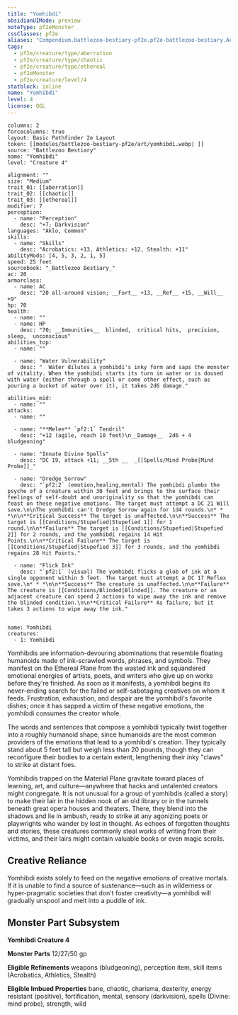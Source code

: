 ```yaml
---
title: "Yomhibdi"
obsidianUIMode: preview
noteType: pf2eMonster
cssClasses: pf2e
aliases: "Compendium.battlezoo-bestiary-pf2e.pf2e-battlezoo-bestiary.Actor.AXysDBHGcCKSvPbV" 
tags:
  - pf2e/creature/type/aberration
  - pf2e/creature/type/chaotic
  - pf2e/creature/type/ethereal
  - pf2eMonster
  - pf2e/creature/level/4
statblock: inline
name: "Yomhibdi"
level: 4
license: OGL
---
```


```statblock
columns: 2
forcecolumns: true
layout: Basic Pathfinder 2e Layout
token: [[modules/battlezoo-bestiary-pf2e/art/yomhibdi.webp| ]]
source: "Battlezoo Bestiary"
name: "Yomhibdi"
level: "Creature 4"

alignment: ""
size: "Medium"
trait_01: [[aberration]]
trait_02: [[chaotic]]
trait_03: [[ethereal]]
modifier: 7
perception:
  - name: "Perception"
    desc: "+7; Darkvision"
languages: "Aklo, Common"
skills:
  - name: "Skills"
    desc: "Acrobatics: +13, Athletics: +12, Stealth: +11"
abilityMods: [4, 5, 3, 2, 1, 5]
speed: 25 feet
sourcebook: "_Battlezoo Bestiary_"
ac: 20
armorclass:
  - name: AC
    desc: "20 all-around vision; __Fort__ +13, __Ref__ +15, __Will__ +9"
hp: 70
health:
  - name: ""
  - name: HP
    desc: "70; __Immunities__  blinded,  critical hits,  precision,  sleep,  unconscious"
abilities_top:
  - name: ""

  - name: "Water Vulnerability"
    desc: "  Water dilutes a yomhibdi's inky form and saps the monster of vitality. When the yomhibdi starts its turn in water or is doused with water (either through a spell or some other effect, such as pouring a bucket of water over it), it takes 2d6 damage."

abilities_mid:
  - name: ""
attacks:
  - name: ""

  - name: "**Melee** `pf2:1` Tendril"
    desc: "+12 (agile, reach 10 feet)\n__Damage__  2d6 + 4 bludgeoning"

  - name: "Innate Divine Spells"
    desc: "DC 19, attack +11; __5th __  _[[Spells/Mind Probe|Mind Probe]]_"

  - name: "Dredge Sorrow"
    desc: "`pf2:2` (emotion,healing,mental) The yomhibdi plumbs the psyche of a creature within 30 feet and brings to the surface their feelings of self-doubt and unoriginality so that the yomhibdi can feast on these negative emotions. The target must attempt a DC 21 Will save.\n\nThe yomhibdi can't Dredge Sorrow again for 1d4 rounds.\n* * *\n\n**Critical Success** The target is unaffected.\n\n**Success** The target is [[Conditions/Stupefied|Stupefied 1]] for 1 round.\n\n**Failure** The target is [[Conditions/Stupefied|Stupefied 2]] for 2 rounds, and the yomhibdi regains 14 Hit Points.\n\n**Critical Failure** The target is [[Conditions/Stupefied|Stupefied 3]] for 3 rounds, and the yomhibdi regains 28 Hit Points."

  - name: "Flick Ink"
    desc: "`pf2:1` (visual) The yomhibdi flicks a glob of ink at a single opponent within 5 feet. The target must attempt a DC 17 Reflex save.\n* * *\n\n**Success** The creature is unaffected.\n\n**Failure** The creature is [[Conditions/Blinded|Blinded]]. The creature or an adjacent creature can spend 2 actions to wipe away the ink and remove the blinded condition.\n\n**Critical Failure** As failure, but it takes 3 actions to wipe away the ink."
 
```

```encounter-table
name: Yomhibdi
creatures:
  - 1: Yomhibdi
```



Yomhibdis are information-devouring abominations that resemble floating humanoids made of ink-scrawled words, phrases, and symbols. They manifest on the Ethereal Plane from the wasted ink and squandered emotional energies of artists, poets, and writers who give up on works before they're finished. As soon as it manifests, a yomhibdi begins its never-ending search for the failed or self-sabotaging creatives on whom it feeds. Frustration, exhaustion, and despair are the yomhibdi's favorite dishes; once it has sapped a victim of these negative emotions, the yomhibdi consumes the creator whole.

The words and sentences that compose a yomhibdi typically twist together into a roughly humanoid shape, since humanoids are the most common providers of the emotions that lead to a yomhibdi's creation. They typically stand about 5 feet tall but weigh less than 20 pounds, though they can reconfigure their bodies to a certain extent, lengthening their inky "claws" to strike at distant foes.

Yomhibdis trapped on the Material Plane gravitate toward places of learning, art, and culture—anywhere that hacks and untalented creators might congregate. It is not unusual for a group of yomhibdis (called a story) to make their lair in the hidden nook of an old library or in the tunnels beneath great opera houses and theaters. There, they blend into the shadows and lie in ambush, ready to strike at any agonizing poets or playwrights who wander by lost in thought. As echoes of forgotten thoughts and stories, these creatures commonly steal works of writing from their victims, and their lairs might contain valuable books or even magic scrolls.

## Creative Reliance

Yomhibdi exists solely to feed on the negative emotions of creative mortals. If it is unable to find a source of sustenance—such as in wilderness or hyper-pragmatic societies that don't foster creativity—a yomhibdi will gradually unspool and melt into a puddle of ink.

## Monster Part Subsystem

**Yomhibdi Creature 4**

**Monster Parts** 12/27/50 gp

**Eligible Refinements** weapons (bludgeoning), perception item, skill items (Acrobatics, Athletics, Stealth)

**Eligible Imbued Properties** bane, chaotic, charisma, dexterity, energy resistant (positive), fortification, mental, sensory (darkvision), spells (Divine: mind probe), strength, wild
